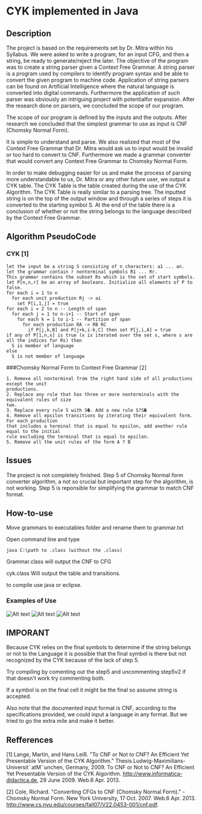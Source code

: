 # CYK implemented in Java

## Description

The project is based on the requirements set by Dr. Mitra within his Syllabus. We were asked
to write a program, for an input CFG, and then a string, be ready to generate/reject the
later. The objective of the program was to create a string parser given a Context Free
Grammar. A string parser is a program used by compilers to identify program syntax and be
able to convert the given program to machine code. Application of string parsers can be
found on Artificial Intelligence where the natural language is converted into digital
commands. Furthermore the application of such parser was obviously an intriguing project
with potentialfor expansion. After the research done on parsers, we concluded the scope of
our program.

The scope of our program is defined by the inputs and the outputs. After research we
concluded that the simplest grammar to use as input is CNF (Chomsky Normal Form).

It is simple to understand and parse. We also realized that most of the Context Free
Grammar that Dr. Mitra would ask us to input would be invalid or too hard to convert to
CNF. Furthermore we made a grammar converter that would convert any Context Free
Grammar to Chomsky Normal Form.

In order to make debugging easier for us and make the process of parsing more
understandable to us, Dr. Mitra or any other future user, we output a CYK table. The CYK
Table is the table created during the use of the CYK Algorithm. The CYK Table is really
similar to a parsing tree. The inputted string is on the top of the output window and through
a series of steps it is converted to the starting symbol S. At the end of the table there is a
conclusion of whether or not the string belongs to the language described by the Context
Free Grammar.

## Algorithm PseudoCode

### CYK [1]

	let the input be a string S consisting of n characters: a1 ... an.
	let the grammar contain r nonterminal symbols R1 ... Rr.
	This grammar contains the subset Rs which is the set of start symbols.
	let P[n,n,r] be an array of booleans. Initialize all elements of P to false.
	for each i = 1 to n
	  for each unit production Rj -> ai
	    set P[i,1,j] = true
	for each i = 2 to n -- Length of span
	  for each j = 1 to n-i+1 -- Start of span
	    for each k = 1 to i-1 -- Partition of span
	      for each production RA -> RB RC
	        if P[j,k,B] and P[j+k,i-k,C] then set P[j,i,A] = true
	if any of P[1,n,x] is true (x is iterated over the set s, where s are all the indices for Rs) then
	  S is member of language
	else
	  S is not member of language


###Chomsky Normal Form to Context Free Grammar [2]

	1. Remove all nonterminal from the right hand side of all productions except the unit
	productions.
	2. Replace any rule that has three or more nonterminals with the equivalent rules of size
	two.
	3. Replace every rule S with S�. Add a new rule S?S�
	4. Remove all epsilon transitions by iterating their equivalent form. For each production
	that includes a terminal that is equal to epsilon, add another rule equal to the initial
	rule excluding the terminal that is equal to epsilon.
	5. Remove all the unit rules of the form A ? B

## Issues

The project is not completely finished. Step 5 of Chomsky Normal form converter algorithm, a not so crucial but important step
for the algorithm, is not working. Step 5 is reponsible for simplifying the grammar to
match CNF format. 

## How-to-use

Move grammars to executables folder and rename them to grammar.txt

Open command line and type

	java C:\path to .class (without the .class)

Grammar.class 
	will output the CNF to CFG

cyk.class 
	Will output the table and transitions. 

to compile use java or eclipse. 

### Examples of Use

![Alt text](http://s24.postimg.org/e2xfdq7md/Untitled_4.png "Grammar Example")
![Alt text](http://s24.postimg.org/56mn9sh05/Untitled_5.png "Grammar Example")
![Alt text](http://s24.postimg.org/fff4fm51x/Untitled_6.png "Grammar Example")


## IMPORANT 
Because CYK relies on the final symbols to determine if the string belongs or not to the Language
it is possible that the final symbol is there but not recognized by the CYK because of the lack
of step 5. 

Try compiling by comenting out the step5 and uncommenting step5v2 if that doesn't work try commenting both.

If a symbol is on the final cell it might be the final so assume string is accepted. 

Also note that the documented input format is CNF, according to the specifications provided,
we could input a language in any format. But we tried to go the extra mile and make it better. 

## Refferences
[1] Lange, Martin, and Hans Leiß. "To CNF or Not to CNF? An Efficient Yet Presentable
Version of the CYK Algorithm." Thesis.Ludwig-Maximilians-Universit¨atM¨unchen,
Germany, 2009. To CNF or Not to CNF? An Efficient Yet Presentable Version of the CYK
Algorithm. http://www.informatica-didactica.de, 29 June 2009. Web.6 Apr. 2013.

[2] Cole, Richard. "Converting CFGs to CNF (Chomsky Normal Form)." - Chomsky
Normal Form. New York University, 17 Oct. 2007. Web.6 Apr. 2013.
<http://www.cs.nyu.edu/courses/fall07/V22.0453-001/cnf.pdf>.
